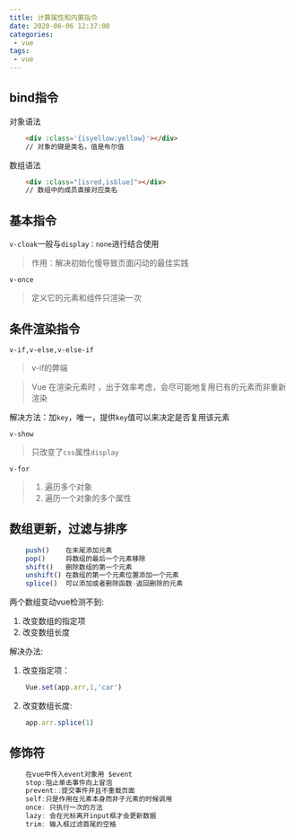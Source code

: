 ```yaml
---
title: 计算属性和内置指令
date: 2020-06-06 12:37:00
categories:
 - vue
tags:
 - vue
---
```



## bind指令

对象语法 
``` html
    <div :class='{isyellow:yellow}'></div>
    // 对象的键是类名，值是布尔值
```

数组语法
``` html
    <div :class="[isred,isblue]"></div>
    // 数组中的成员直接对应类名
```

## 基本指令

`v­-cloak`一般与`display：none`进行结合使用
> 作用：解决初始化慢导致页面闪动的最佳实践

`v-­once`
> 定义它的元素和组件只渲染一次

## 条件渲染指令
`v-if,v-else,v-else-if`
> v-if的弊端

> Vue 在渲染元素时 ，出于效率考虑，会尽可能地复用已有的元素而非重新渲染

解决方法：加`key`，唯一，提供`key`值可以来决定是否复用该元素

`v-show`
> 只改变了`css`属性`display`

`v­-for`
> 1. 遍历多个对象
> 2. 遍历一个对象的多个属性


## 数组更新，过滤与排序

``` js
    push()    在末尾添加元素
    pop()     将数组的最后一个元素移除
    shift()   删除数组的第一个元素
    unshift() 在数组的第一个元素位置添加一个元素
    splice()  可以添加或者删除函数-返回删除的元素
```
两个数组变动vue检测不到:
1. 改变数组的指定项
2. 改变数组长度

解决办法:
1. 改变指定项：
``` js
    Vue.set(app.arr,1,'car')
```
2. 改变数组长度:
``` js
    app.arr.splice(1)
```

## 修饰符
``` js
    在vue中传入event对象用 $event
    stop:阻止单击事件向上冒泡
    prevent::提交事件并且不重载页面
    self:只是作用在元素本身而非子元素的时候调用
    once: 只执行一次的方法
    lazy: 会在光标离开input框才会更新数据
    trim: 输入框过滤首尾的空格
```

